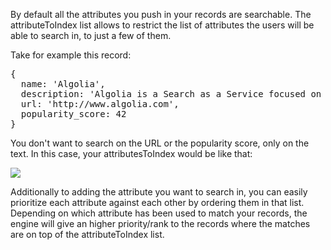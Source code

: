 By default all the attributes you push in your records are searchable. The attributeToIndex list allows to restrict the list of attributes the users will be able to search in, to just a few of them.

Take for example this record:

<pre>{
  name: 'Algolia',
  description: 'Algolia is a Search as a Service focused on providing the best UX',
  url: 'http://www.algolia.com',
  popularity_score: 42
}</pre>

You don't want to search on the URL or the popularity score, only on the text. In this case, your attributesToIndex would be like that:

![](https://s3.amazonaws.com/helpscout.net/docs/assets/557c2386e4b01a224b42b2b3/images/55df04c7e4b01d7a6a9bdc02/file-3PC7Ow9IdQ.png)

Additionally to adding the attribute you want to search in, you can easily prioritize each attribute against each other by ordering them in that list. Depending on which attribute has been used to match your records, the engine will give an higher priority/rank to the records where the matches are on top of the attributeToIndex list.